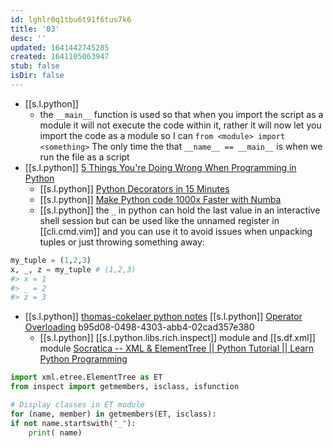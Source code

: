 ```yaml
---
id: lghlr0q1tbu6t91f6tus7k6
title: '03'
desc: ''
updated: 1641442745285
created: 1641105063947
stub: false
isDir: false
---
```



-  [[s.l.python]]
	- the `__main__` function is used so that when you import the script as a module it will not execute the code within it, rather it will now let you import the code as a module so I can `from <module> import <something>` The only time the that `__name__ == __main__` is when we run the file as a script
-  [[s.l.python]] [5 Things You're Doing Wrong When Programming in Python](https://www.youtube.com/watch?v=fMRzuwlqfzs&ab_channel=JackofSome)
	-  [[s.l.python]] [Python Decorators in 15 Minutes](https://www.youtube.com/watch?v=r7Dtus7N4pI&ab_channel=Kite)
	-  [[s.l.python]] [Make Python code 1000x Faster with Numba](https://www.youtube.com/watch?v=x58W9A2lnQc&ab_channel=JackofSome)
	-  [[s.l.python]] the `_` in python can hold the last value in an interactive shell session but can be used like the unnamed register in [[cli.cmd.vim]] and you can use it to avoid issues when unpacking tuples or just throwing something away:

```python
my_tuple = (1,2,3)
x, _, z = my_tuple # (1,2,3)
#> x = 1
#> _ = 2
#> z = 3
```

-  [[s.l.python]] [thomas-cokelaer python notes](https://thomas-cokelaer.info/tutorials/python/index.html)
      [[s.l.python]] [Operator Overloading](https://www.programiz.com/python-programming/operator-overloading)
  b95d08-0498-4303-abb4-02cad357e380
   -  [[s.l.python]] [[s.l.python.libs.rich.inspect]] module and [[s.df.xml]] module [Socratica -- XML & ElementTree || Python Tutorial || Learn Python Programming](https://youtu.be/j0xr0-IAqyk)

```python
import xml.etree.ElementTree as ET
from inspect import getmembers, isclass, isfunction 

# Display classes in ET module
for (name, member) in getmembers(ET, isclass):
if not name.startswith("_"):
	print( name)
```
